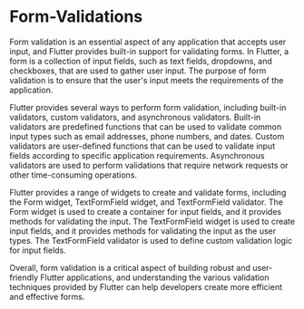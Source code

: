 # Form-Validations

Form validation is an essential aspect of any application that accepts user input, and Flutter provides built-in support for validating forms. In Flutter, a form is a collection of input fields, such as text fields, dropdowns, and checkboxes, that are used to gather user input. The purpose of form validation is to ensure that the user's input meets the requirements of the application.

Flutter provides several ways to perform form validation, including built-in validators, custom validators, and asynchronous validators. Built-in validators are predefined functions that can be used to validate common input types such as email addresses, phone numbers, and dates. Custom validators are user-defined functions that can be used to validate input fields according to specific application requirements. Asynchronous validators are used to perform validations that require network requests or other time-consuming operations.

Flutter provides a range of widgets to create and validate forms, including the Form widget, TextFormField widget, and TextFormField validator. The Form widget is used to create a container for input fields, and it provides methods for validating the input. The TextFormField widget is used to create input fields, and it provides methods for validating the input as the user types. The TextFormField validator is used to define custom validation logic for input fields.

Overall, form validation is a critical aspect of building robust and user-friendly Flutter applications, and understanding the various validation techniques provided by Flutter can help developers create more efficient and effective forms.





